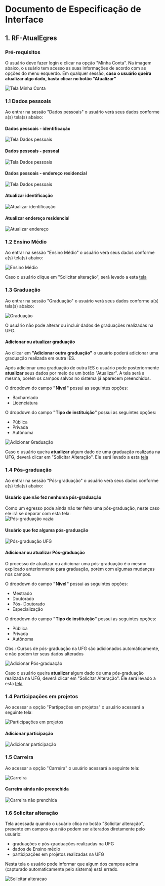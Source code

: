 Documento de Especificação de Interface
=====================================================

## 1. RF-AtualEgres

### Pré-requisitos
O usuário deve fazer login e clicar na opção "Minha Conta".
Na imagem abaixo, o usuário tem acesso as suas informações de acordo com as opções do menu esquerdo.
Em qualquer sessão, **caso o usuário queira atualizar algo dado, basta clicar no botão "Atualizar"**      

![Tela Minha Conta](./anexos/REQ/Prototipos/RF-AtualEgres/dadosPessoaisScroll1.png)

### 1.1 Dados pessoais

Ao entrar na sessão "Dados pessoais" o usuário verá seus dados conforme a(s) tela(s) abaixo:  

#### Dados pessoais - identificação
![Tela Dados pessoais](./anexos/REQ/Prototipos/RF-AtualEgres/dadosPessoaisScroll1.png)

#### Dados pessoais - pessoal
![Tela Dados pessoais](./anexos/REQ/Prototipos/RF-AtualEgres/dadosPessoaisScroll2.png)

#### Dados pessoais - endereço residencial
![Tela Dados pessoais](./anexos/REQ/Prototipos/RF-AtualEgres/dadosPessoaisScroll3.png)

#### Atualizar identificação

![Atualizar identificação](./anexos/REQ/Prototipos/RF-AtualEgres/atualizarIdentificacao.png)

#### Atualizar endereço residencial

![Atualizar endereço](./anexos/REQ/Prototipos/RF-AtualEgres/atualizarDadosPessoais.png)

### 1.2 Ensino Médio

Ao entrar na sessão "Ensino Médio" o usuário verá seus dados conforme a(s) tela(s) abaixo:

![Ensino Médio](./anexos/REQ/Prototipos/RF-AtualEgres/ensinoMedio.png)

Caso o usuário clique em "Solicitar alteração", será levado a esta [tela](#16-solicitar-altera%C3%A7%C3%A3o)

### 1.3 Graduação

Ao entrar na sessão "Graduação" o usuário verá seus dados conforme a(s) tela(s) abaixo:

![Graduação](./anexos/REQ/Prototipos/RF-AtualEgres/graduacao.png)

O usuário não pode alterar ou incluir dados de graduações realizadas na UFG.

#### Adicionar ou atualizar graduação


Ao clicar em **"Adicionar outra graduação"** o usuário poderá adicionar uma graduação realizada em outra IES.

Após adicionar uma graduação de outra IES o usuário pode posteriormente **atualizar** seus dados por meio de um botão "Atualizar". A tela será a mesma, porém os campos salvos no sistema já aparecem preenchidos.

O dropdown do campo **"Nível"** possui as seguintes opções:

- Bacharelado
- Licenciatura

O dropdown do campo **"Tipo de instituição"** possui as seguintes opções:

- Pública
- Privada
- Autônoma


![Adicionar Graduação](./anexos/REQ/Prototipos/RF-AtualEgres/atualizarGraduacao.png)

Caso o usuário queira **atualizar** algum dado de uma graduação realizada na UFG, deverá clicar em "Solicitar Alteração". Ele será levado a esta [tela](#16-solicitar-altera%C3%A7%C3%A3o)


### 1.4 Pós-graduação

Ao entrar na sessão "Pós-graduação" o usuário verá seus dados conforme a(s) tela(s) abaixo:


#### Usuário que não fez nenhuma pós-graduação
Como um egresso pode ainda não ter feito uma pós-graduação, neste caso ele irá se deparar com esta tela:  
![Pós-graduação vazia](./anexos/REQ/Prototipos/RF-AtualEgres/posGraduacao.png)

#### Usuário que fez alguma pós-graduação
![Pós-graduação UFG](./anexos/REQ/Prototipos/RF-AtualEgres/posGraduacaoInserida.png)

#### Adicionar ou atualizar Pós-graduação

O processo de atualizar ou adicionar uma pós-graduação é o mesmo explicado anteriormente para graduação, porém com algumas mudanças nos campos.

O dropdown do campo **"Nível"** possui as seguintes opções:

- Mestrado
- Doutorado
- Pós- Doutorado
- Especialização

O dropdown do campo **"Tipo de instituição"** possui as seguintes opções:

- Pública
- Privada
- Autônoma

Obs.: Cursos de pós-graduação na UFG são adicionados automáticamente, e não podem ter seus dados alterados

![Adicionar Pós-graduação](./anexos/REQ/Prototipos/RF-AtualEgres/atualizarPosGraduacao.png)

Caso o usuário queira **atualizar** algum dado de uma pós-graduação realizada na UFG, deverá clicar em "Solicitar Alteração". Ele será levado a esta [tela](#16-solicitar-altera%C3%A7%C3%A3o)

### 1.4 Participações em projetos
Ao acessar a opção "Partipações em projetos" o usuário acessará a seguinte tela:

![Participações em projetos](./anexos/REQ/Prototipos/RF-AtualEgres/participacoesProjetos.png)

#### Adicionar participação

![Adicionar participação](./anexos/REQ/Prototipos/RF-AtualEgres/atualizarParticipacoesProjetos.png)

### 1.5 Carreira
Ao acessar a opção "Carreira" o usuário acessará a seguinte tela:

![Carreira](./anexos/REQ/Prototipos/RF-AtualEgres/carreira.png)

#### Carreira ainda não preenchida

![Carreira não prenchida](./anexos/REQ/Prototipos/RF-AtualEgres/carreiraVazia.png)

### 1.6 Solicitar alteração

Tela acessada quando o usuário clica no botão "Solicitar alteração", presente em campos que não podem ser alterados diretamente pelo usuário:

- graduações e pós-graduações realizadas na UFG
- dados de Ensino médio
- participações em projetos realizadas na UFG

Nesta tela o usuário pode informar que algum dos campos acima (capturado automaticamente pelo sistema) está errado.

![Solicitar alteracao](./anexos/REQ/Prototipos/RF-AtualEgres/solicitarAlteracao.png)
